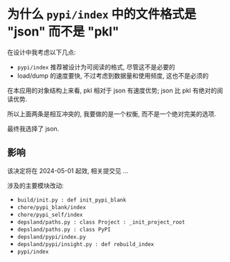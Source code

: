 # 为什么 `pypi/index` 中的文件格式是 "json" 而不是 "pkl"

在设计中我考虑以下几点:

- `pypi/index` 推荐被设计为可阅读的格式, 尽管这不是必要的
- load/dump 的速度要快, 不过考虑到数据量和使用频度, 这也不是必须的

在本应用的对象结构上来看, pkl 相对于 json 有速度优势; json 比 pkl 有绝对的阅读优势.

所以上面两条是相互冲突的, 我要做的是一个权衡, 而不是一个绝对完美的选项.

最终我选择了 json.

## 影响

该决定将在 2024-05-01 起效, 相关提交见 ...

涉及的主要模块改动:

- `build/init.py : def init_pypi_blank`
- `chore/pypi_blank/index`
- `chore/pypi_self/index`
- `depsland/paths.py : class Project : _init_project_root`
- `depsland/paths.py : class PyPI`
- `depsland/pypi/index.py`
- `depsland/pypi/insight.py : def rebuild_index`
- `pypi/index`
